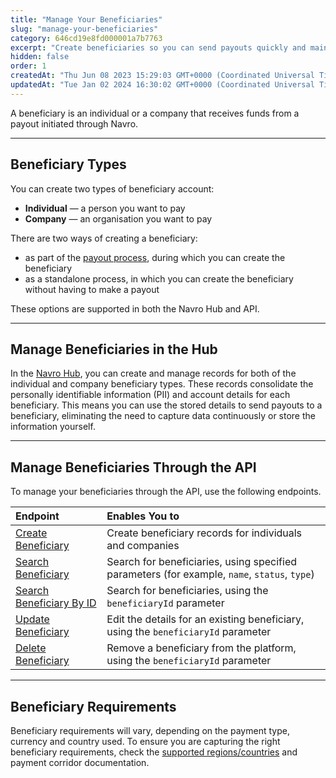 ```yaml
---
title: "Manage Your Beneficiaries"
slug: "manage-your-beneficiaries"
category: 646cd19e8fd000001a7b7763
excerpt: "Create beneficiaries so you can send payouts quickly and maintain up to date records."
hidden: false
order: 1
createdAt: "Thu Jun 08 2023 15:29:03 GMT+0000 (Coordinated Universal Time)"
updatedAt: "Tue Jan 02 2024 16:30:02 GMT+0000 (Coordinated Universal Time)"
---
```

A beneficiary is an individual or a company that receives funds from a payout initiated through Navro.

***

## Beneficiary Types

You can create two types of beneficiary account:

- **Individual** — a person you want to pay
- **Company** — an organisation you want to pay

There are two ways of creating a beneficiary:

- as part of the [payout process](https://navro.readme.io/docs/make-an-fx-payout), during which you can create the beneficiary
- as a standalone process, in which you can create the beneficiary without having to make a payout

These options are supported in both the Navro Hub and API.

***

## Manage Beneficiaries in the Hub

In the [Navro Hub](https://navro.readme.io/docs/get-started-with-navro#navro-hub), you can create and manage records for both of the individual and company beneficiary types. These records consolidate the personally identifiable information (PII) and account details for each beneficiary. This means you can use the stored details to send payouts to a beneficiary, eliminating the need to capture data continuously or store the information yourself.

***

## Manage Beneficiaries Through the API

To manage your beneficiaries through the API, use the following endpoints.

| Endpoint                                                                                            | Enables You to                                                                               |
| :-------------------------------------------------------------------------------------------------- | :------------------------------------------------------------------------------------------- |
| [Create Beneficiary](https://navro.readme.io/reference/create-beneficiary)                        | Create beneficiary records for individuals and companies                                     |
| [Search Beneficiary](https://navro.readme.io/reference/search-beneficiaries)                      | Search for beneficiaries, using specified parameters (for example, `name`, `status`, `type`) |
| [Search Beneficiary By ID](https://navro.readme.io/reference/search-beneficiary-by-beneficiaryid) | Search for beneficiaries, using the `beneficiaryId` parameter                                |
| [Update Beneficiary](https://navro.readme.io/reference/update-beneficiary)                        | Edit the details for an existing beneficiary, using the `beneficiaryId` parameter            |
| [Delete Beneficiary](https://navro.readme.io/reference/delete-beneficiary)                        | Remove a beneficiary from the platform, using the `beneficiaryId` parameter                  |

***

## Beneficiary Requirements

Beneficiary requirements will vary, depending on the payment type, currency and country used. To ensure you are capturing the right beneficiary requirements, check the [supported regions/countries](https://navro.readme.io/docs/supported-regions-and-countries) and payment corridor documentation.
